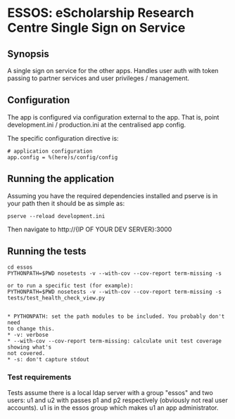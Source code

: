 # ESSOS: eScholarship Research Centre Single Sign on Service


## Synopsis

A single sign on service for the other apps. Handles user auth with token passing
to partner services and user privileges / management.

## Configuration

The app is configured via configuration external to the app. That is,
point development.ini / production.ini at the centralised app config.

The specific configuration directive is:

    # application configuration
    app.config = %(here)s/config/config

## Running the application

Assuming you have the required dependencies installed and pserve is in your path then it should be as simple as:

    pserve --reload development.ini

Then navigate to http://{IP OF YOUR DEV SERVER}:3000

## Running the tests
    cd essos
    PYTHONPATH=$PWD nosetests -v --with-cov --cov-report term-missing -s

    or to run a specific test (for example):
    PYTHONPATH=$PWD nosetests -v --with-cov --cov-report term-missing -s tests/test_health_check_view.py


    * PYTHONPATH: set the path modules to be included. You probably don't need
    to change this.
    * -v: verbose
    * --with-cov --cov-report term-missing: calculate unit test coverage showing what's
    not covered.
    * -s: don't capture stdout


### Test requirements
Tests assume there is a local ldap server with a group "essos" and two users: u1 and u2 with passes
p1 and p2 respectively (obviously not real user accounts). u1 is in the essos group which makes u1
an app administrator.